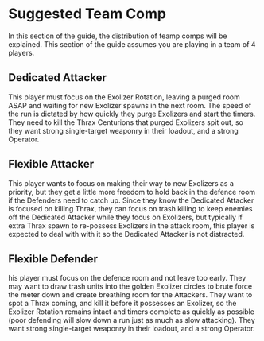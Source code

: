 # Suggested Team Comp

In this section of the guide, the distribution of teamp comps will be explained. This section of the guide assumes you are playing in a team of 4 players.

## **Dedicated Attacker**

This player must focus on the Exolizer Rotation, leaving a purged room ASAP and waiting for new Exolizer spawns in the next room. The speed of the run is dictated by how quickly they purge Exolizers and start the timers. They need to kill the Thrax Centurions that purged Exolizers spit out, so they want strong single-target weaponry in their loadout, and a strong Operator.

## **Flexible Attacker**

This player wants to focus on making their way to new Exolizers as a priority, but they get a little more freedom to hold back in the defence room if the Defenders need to catch up. Since they know the Dedicated Attacker is focused on killing Thrax, they can focus on trash killing to keep enemies off the Dedicated Attacker while they focus on Exolizers, but typically if extra Thrax spawn to re-possess Exolizers in the attack room, this player is expected to deal with with it so the Dedicated Attacker is not distracted.

## **Flexible Defender**

his player must focus on the defence room and not leave too early. They may want to draw trash units into the golden Exolizer circles to brute force the meter down and create breathing room for the Attackers. They want to spot a Thrax coming, and kill it before it possesses an Exolizer, so the Exolizer Rotation remains intact and timers complete as quickly as possible (poor defending will slow down a run just as much as slow attacking). They want strong single-target weaponry in their loadout, and a strong Operator.

